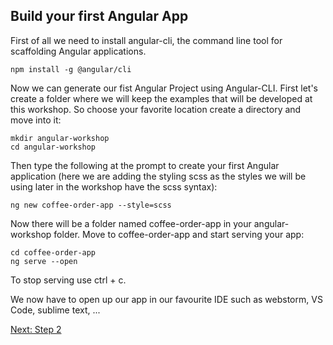 ## Build your first Angular App

First of all we need to install angular-cli, the command line tool for scaffolding Angular applications.

```
npm install -g @angular/cli
```

Now we can generate our fist Angular Project using Angular-CLI.
First let's create a folder where we will keep the examples that will be developed at this workshop. So choose your favorite location create a directory and move into it:

```
mkdir angular-workshop
cd angular-workshop
```

Then type the following at the prompt to create your first Angular application (here we are adding the styling scss as the styles we will be using later in the workshop have the scss syntax):

```
ng new coffee-order-app --style=scss
```

Now there will be a folder named coffee-order-app in your angular-workshop folder.
Move to coffee-order-app and start serving your app:

```
cd coffee-order-app
ng serve --open
```
To stop serving use ctrl + c.

We now have to open up our app in our favourite IDE such as webstorm, VS Code, sublime text, ...

<a href="https://github.com/anacidre/AngularWorkshop/blob/master/Step%202:%20Build%20your%20first%20component.md">Next: Step 2</a>

